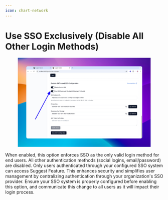 ```yaml
---
icon: chart-network
---
```


# Use SSO Exclusively (Disable All Other Login Methods)

<figure><img src="../../.gitbook/assets/image.png" alt=""><figcaption></figcaption></figure>

When enabled, this option enforces SSO as the only valid login method for end users. All other authentication methods (social logins, email/password) are disabled. Only users authenticated through your configured SSO system can access Suggest Feature. This enhances security and simplifies user management by centralizing authentication through your organization's SSO provider. Ensure your SSO system is properly configured before enabling this option, and communicate this change to all users as it will impact their login process.
